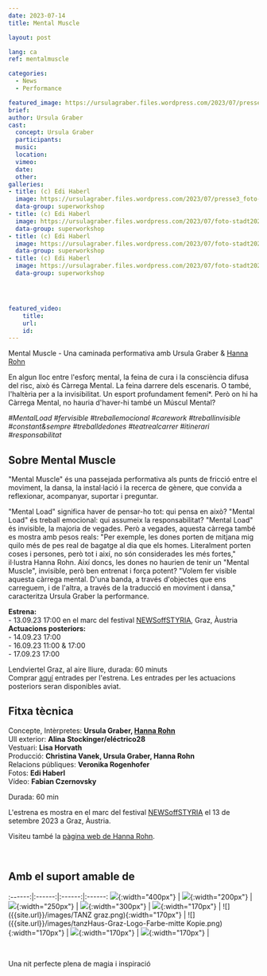 ```yaml
---
date: 2023-07-14
title: Mental Muscle

layout: post

lang: ca
ref: mentalmuscle

categories:
  - News
  - Performance

featured_image: https://ursulagraber.files.wordpress.com/2023/07/presse2_foto-stadt20230406_0101.jpg?w=2000&fit=crop
brief:
author: Ursula Graber
cast:
  concept: Ursula Graber
  participants:
  music:
  location:
  vimeo:
  date:
  other:
galleries:
- title: (c) Edi Haberl
  image: https://ursulagraber.files.wordpress.com/2023/07/presse3_foto-stadt20230406_0120.jpg?w=2000&fit=crop
  data-group: superworkshop
- title: (c) Edi Haberl
  image: https://ursulagraber.files.wordpress.com/2023/07/foto-stadt20230406_0255.jpg?w=2000&fit=crop
  data-group: superworkshop
- title: (c) Edi Haberl
  image: https://ursulagraber.files.wordpress.com/2023/07/foto-stadt20230406_0169_2023_mentalmuscle_cedihaberl_poster.jpg?w=2000&fit=crop
  data-group: superworkshop
- title: (c) Edi Haberl
  image: https://ursulagraber.files.wordpress.com/2023/07/foto-stadt20230406_0142_postcard.jpg?w=2000&fit=crop
  data-group: superworkshop




featured_video:
    title:
    url:
    id:
---
```

Mental Muscle - Una caminada performativa amb Ursula Graber & [Hanna Rohn](http://www.hannarohn.com/)

En algun lloc entre l'esforç mental, la feina de cura i la consciència difusa del risc, això és Càrrega Mental. La feina darrere dels escenaris. O també, l'haltèria per a la invisibilitat. Un esport profundament femení*. Però on hi ha Càrrega Mental, no hauria d'haver-hi també un Múscul Mental?

*#MentalLoad #fervisible #treballemocional #carework #treballinvisible #constant&sempre #treballdedones #teatrealcarrer #itinerari #responsabilitat*



<!--plop-->

## Sobre Mental Muscle


"Mental Muscle" és una passejada performativa als punts de fricció entre el moviment, la dansa, la instal·lació i la recerca de gènere, que convida a reflexionar, acompanyar, suportar i preguntar.

"Mental Load" significa haver de pensar-ho tot: qui pensa en això? "Mental Load" és treball emocional: qui assumeix la responsabilitat? "Mental Load" és invisible, la majoria de vegades. Però a vegades, aquesta càrrega també es mostra amb pesos reals: "Per exemple, les dones porten de mitjana mig quilo més de pes real de bagatge al dia que els homes. Literalment porten coses i persones, però tot i així, no són considerades les més fortes," il·lustra Hanna Rohn. Així doncs, les dones no haurien de tenir un "Mental Muscle", invisible, però ben entrenat i força potent? "Volem fer visible aquesta càrrega mental. D'una banda, a través d'objectes que ens carreguem, i de l'altra, a través de la traducció en moviment i dansa," caracteritza Ursula Graber la performance.

<b>Estrena:</b>   
	- 13.09.23 17:00 en el marc del festival [NEWSoffSTYRIA](https://www.theaterland.at/2023/newsoffstyria-2.23/index.html), Graz, Àustria   
  <b>Actuacions posteriors:</b>   
	- 14.09.23 17:00   
	- 16.09.23 11:00 & 17:00   
	- 17.09.23 17:00   

  Lendviertel Graz, al aire lliure, durada: 60 minuts   
  Comprar [aquí](https://www.theaterland.at/2023/reservierung/index.html?idmain=176&idtype=1346) entrades per l'estrena. Les entrades per les actuacions posteriors seran disponibles aviat.



<!--plop-->


## Fitxa tècnica

Concepte, Intèrpretes: <b>Ursula Graber, [Hanna Rohn](http://www.hannarohn.com/)</b> <br>
Ull exterior: <b>Alina Stockinger/eléctrico28</b> <br>
Vestuari:	<b>Lisa Horvath</b> <br>
Producció: <b>Christina Vanek, Ursula Graber, Hanna Rohn</b> <br>
Relacions públiques: <b>Veronika Rogenhofer</b> <br>
Fotos: <b>Edi Haberl</b> <br>
Vídeo: <b>Fabian Czernovsky</b> <br>

Durada: 60 min

L'estrena es mostra en el marc del festival [NEWSoffSTYRIA](https://www.theaterland.at/2023/newsoffstyria-2.23/index.html) el 13 de setembre 2023 a Graz, Àustria.


Visiteu també la [pàgina web de Hanna Rohn](http://www.hannarohn.com/).

<br>

## Amb el suport amable de

:------:|:------:|:------:|:------:
![]({{site.url}}/images/logobund.png){:width="400px"} | ![]({{site.url}}/images/logograz.png){:width="200px"} | ![]({{site.url}}/images/TL-Phanta_trans.png){:width="250px"} | ![]({{site.url}}/images/logolandstmk.png){:width="300px"} | ![]({{site.url}}/images/bildrecht_sw1.png){:width="170px"} | ![]({{site.url}}/images/TANZ graz.png){:width="170px"} | ![]({{site.url}}/images/tanzHaus-Graz-Logo-Farbe-mitte Kopie.png){:width="170px"} | ![]({{site.url}}/images/logodat.png){:width="170px"} | ![]({{site.url}}/images/logolaut.png){:width="170px"} |

<br>








<!--plop-->

Una nit perfecte plena de magia i inspiració<br />


<!--[![Totem](https://i.vimeocdn.com/video/746500438_640.jpg)](https://player.vimeo.com/video/306702195)-->
